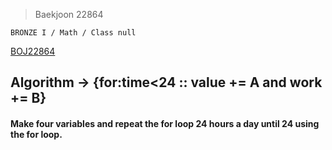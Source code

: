 >Baekjoon 22864

```BRONZE I / Math / Class null```

[BOJ22864](https://www.acmicpc.net/problem/22864)<br>
<h2>Algorithm -> {for:time<24 :: value += A and work += B}</h2>

<h4>Make four variables and repeat the for loop 24 hours a day until 24 using the for loop. </h4>